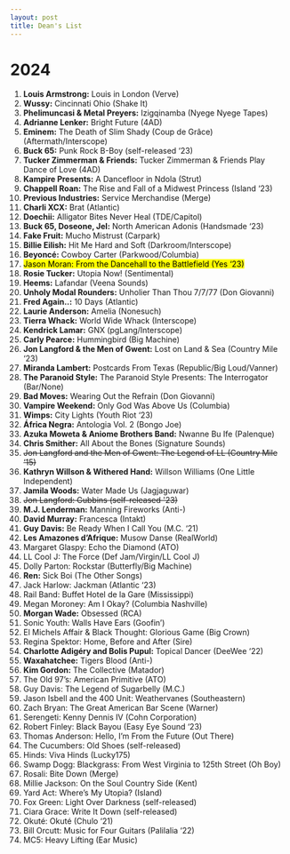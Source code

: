 ```yaml
---
layout: post
title: Dean's List
---
```


# 2024

1. **Louis Armstrong:** Louis in London (Verve)
2. **Wussy:** Cincinnati Ohio (Shake It)
3. **Phelimuncasi & Metal Preyers:** Izigqinamba (Nyege Nyege Tapes)
4. **Adrianne Lenker:** Bright Future (4AD)
5. **Eminem:** The Death of Slim Shady (Coup de Grâce) (Aftermath/Interscope)
6. **Buck 65:** Punk Rock B-Boy (self-released ‘23)
7. **Tucker Zimmerman & Friends:** Tucker Zimmerman & Friends Play Dance of Love (4AD)
8. **Kampire Presents:** A Dancefloor in Ndola (Strut)
9. **Chappell Roan:** The Rise and Fall of a Midwest Princess (Island ‘23)
10. **Previous Industries:** Service Merchandise (Merge)
11. **Charli XCX:** Brat (Atlantic)
12. **Doechii:** Alligator Bites Never Heal (TDE/Capitol)
13. **Buck 65, Doseone, Jel:** North American Adonis (Handsmade ‘23)
14. **Fake Fruit:** Mucho Mistrust (Carpark)
15. **Billie Eilish:** Hit Me Hard and Soft (Darkroom/Interscope)
16. **Beyoncé:** Cowboy Carter (Parkwood/Columbia)
17. <mark>Jason Moran: From the Dancehall to the Battlefield (Yes ‘23)</mark>
18. **Rosie Tucker:** Utopia Now! (Sentimental)
19. **Heems:** Lafandar (Veena Sounds)
20. **Unholy Modal Rounders:** Unholier Than Thou 7/7/77 (Don Giovanni)
21. **Fred Again..:** 10 Days (Atlantic)
22. **Laurie Anderson:** Amelia (Nonesuch)
23. **Tierra Whack:** World Wide Whack (Interscope)
24. **Kendrick Lamar:** GNX (pgLang/Interscope)
25. **Carly Pearce:** Hummingbird (Big Machine)
26. **Jon Langford & the Men of Gwent:** Lost on Land & Sea (Country Mile ‘23)
27. **Miranda Lambert:** Postcards From Texas (Republic/Big Loud/Vanner)
28. **The Paranoid Style:** The Paranoid Style Presents: The Interrogator (Bar/None)
29. **Bad Moves:** Wearing Out the Refrain (Don Giovanni)
30. **Vampire Weekend:** Only God Was Above Us (Columbia)
31. **Wimps:** City Lights (Youth Riot ‘23)
32. **África Negra:** Antologia Vol. 2 (Bongo Joe)
33. **Azuka Moweta & Aniome Brothers Band:** Nwanne Bu Ife (Palenque)
34. **Chris Smither:** All About the Bones (Signature Sounds)
35. ~~Jon Langford and the Men of Gwent: The Legend of LL (Country Mile ‘15)~~
36. **Kathryn Willson & Withered Hand:** Willson Williams (One Little Independent)
37. **Jamila Woods:** Water Made Us (Jagjaguwar)
38. ~~Jon Langford: Gubbins (self-released '23)~~
39. **M.J. Lenderman:** Manning Fireworks (Anti-)
40. **David Murray:** Francesca (Intakt)
41. **Guy Davis:** Be Ready When I Call You (M.C. ‘21)
42. **Les Amazones d’Afrique:** Musow Danse (RealWorld)
43. Margaret Glaspy: Echo the Diamond (ATO)
44. LL Cool J: The Force (Def Jam/Virgin/LL Cool J)
45. Dolly Parton: Rockstar (Butterfly/Big Machine)
46. **Ren:** Sick Boi (The Other Songs)
47. Jack Harlow: Jackman (Atlantic ‘23)
48. Rail Band: Buffet Hotel de la Gare (Mississippi)
49. Megan Moroney: Am I Okay? (Columbia Nashville)
50. **Morgan Wade:** Obsessed (RCA)
51. Sonic Youth: Walls Have Ears (Goofin’)
52. El Michels Affair & Black Thought: Glorious Game (Big Crown)
53. Regina Spektor: Home, Before and After (Sire)
54. **Charlotte Adigéry and Bolis Pupul:** Topical Dancer (DeeWee ‘22)
55. **Waxahatchee:** Tigers Blood (Anti-)
56. **Kim Gordon:** The Collective (Matador)
57. The Old 97’s: American Primitive (ATO)
58. Guy Davis: The Legend of Sugarbelly (M.C.)
59. Jason Isbell and the 400 Unit: Weathervanes (Southeastern)
60. Zach Bryan: The Great American Bar Scene (Warner)
61. Serengeti: Kenny Dennis IV (Cohn Corporation)
62. Robert Finley: Black Bayou (Easy Eye Sound ‘23)
63. Thomas Anderson: Hello, I’m From the Future (Out There)
64. The Cucumbers: Old Shoes (self-released)
65. Hinds: Viva Hinds (Lucky175)
66. Swamp Dogg: Blackgrass: From West Virginia to 125th Street (Oh Boy)
67. Rosali: Bite Down (Merge)
68. Millie Jackson: On the Soul Country Side (Kent)
69. Yard Act: Where’s My Utopia? (Island)
70. Fox Green: Light Over Darkness (self-released)
71. Ciara Grace: Write It Down (self-released)
72. Okuté: Okuté (Chulo ‘21)
73. Bill Orcutt: Music for Four Guitars (Palilalia ‘22)
74. MC5: Heavy Lifting (Ear Music)

